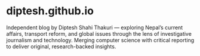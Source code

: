 # diptesh.github.io
Independent blog by Diptesh Shahi Thakuri — exploring Nepal’s current affairs, transport reform, and global issues through the lens of investigative journalism and technology. Merging computer science with critical reporting to deliver original, research-backed insights.
